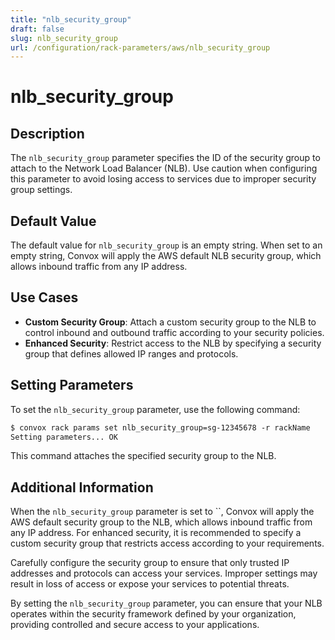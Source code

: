```yaml
---
title: "nlb_security_group"
draft: false
slug: nlb_security_group
url: /configuration/rack-parameters/aws/nlb_security_group
---
```


# nlb_security_group

## Description
The `nlb_security_group` parameter specifies the ID of the security group to attach to the Network Load Balancer (NLB). Use caution when configuring this parameter to avoid losing access to services due to improper security group settings.

## Default Value
The default value for `nlb_security_group` is an empty string. When set to an empty string, Convox will apply the AWS default NLB security group, which allows inbound traffic from any IP address.

## Use Cases
- **Custom Security Group**: Attach a custom security group to the NLB to control inbound and outbound traffic according to your security policies.
- **Enhanced Security**: Restrict access to the NLB by specifying a security group that defines allowed IP ranges and protocols.

## Setting Parameters
To set the `nlb_security_group` parameter, use the following command:
```html
$ convox rack params set nlb_security_group=sg-12345678 -r rackName
Setting parameters... OK
```
This command attaches the specified security group to the NLB.

## Additional Information
When the `nlb_security_group` parameter is set to ``, Convox will apply the AWS default security group to the NLB, which allows inbound traffic from any IP address. For enhanced security, it is recommended to specify a custom security group that restricts access according to your requirements.

Carefully configure the security group to ensure that only trusted IP addresses and protocols can access your services. Improper settings may result in loss of access or expose your services to potential threats.

By setting the `nlb_security_group` parameter, you can ensure that your NLB operates within the security framework defined by your organization, providing controlled and secure access to your applications.
